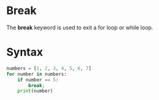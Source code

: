 **Break**
======
The **break** keyword is used to exit a for loop or while loop.

**Syntax**
======
```python
numbers = [1, 2, 3, 4, 5, 6, 7]
for number in numbers:
    if number == 5:
        break;
    print(number)
```